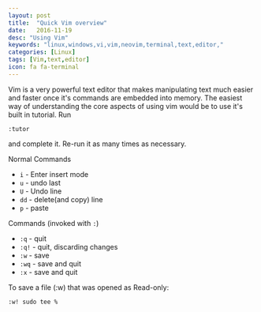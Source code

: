 ```yaml
---
layout: post
title:  "Quick Vim overview"
date:   2016-11-19
desc: "Using Vim"
keywords: "linux,windows,vi,vim,neovim,terminal,text,editor,"
categories: [Linux]
tags: [Vim,text,editor]
icon: fa fa-terminal
---
```


Vim is a very powerful text editor that makes manipulating text much easier
and faster once it's commands are embedded into memory.
The easiest way of understanding the core aspects of using vim would be to use
it's built in tutorial. Run


```vim
:tutor
```

and complete it. Re-run it as many times as necessary.



Normal Commands

- ```i```  - Enter insert mode
- ```u```  - undo last
- ```U```  - Undo line
- ```dd``` - delete(and copy) line
- ```p```  - paste

Commands (invoked with ```:```)

- ```:q```  - quit
- ```:q!``` - quit, discarding changes
- ```:w```  - save
- ```:wq``` - save and quit
- ```:x```  - save and quit


To save a file (:w) that was opened as Read-only:

```
:w! sudo tee %
```
